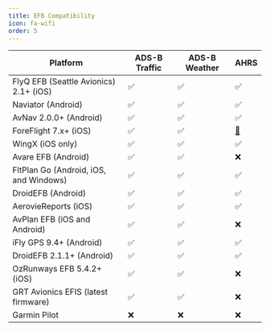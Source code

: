 ```yaml
---
title: EFB Compatibility
icon: fa-wifi
order: 5
---
```



| Platform | ADS-B Traffic | ADS-B Weather | AHRS |
| -------- | ------------- | ------------- | ---- |
| FlyQ EFB (Seattle Avionics) 2.1+ (iOS) | :white_check_mark: | :white_check_mark: | :white_check_mark: |
| Naviator (Android) | :white_check_mark: | :white_check_mark: | :white_check_mark: |
| AvNav 2.0.0+ (Android) | :white_check_mark: | :white_check_mark: | :white_check_mark: |
| ForeFlight 7.x+ (iOS) | :white_check_mark: | :white_check_mark: | [:small_blue_diamond:](https://www.reddit.com/r/stratux/comments/6daby0/experimental_builds_view_attitude_data_in_ff/) |
| WingX (iOS only) | :white_check_mark: | :white_check_mark: | :white_check_mark: |
| Avare EFB (Android) | :white_check_mark: | :white_check_mark: | :x: |
| FltPlan Go (Android, iOS, and Windows) | :white_check_mark: | :white_check_mark: | :white_check_mark: |
| DroidEFB (Android) | :white_check_mark: | :white_check_mark: | :white_check_mark: |
| AerovieReports (iOS) | :white_check_mark: | :white_check_mark: | :white_check_mark: |
| AvPlan EFB (iOS and Android) | :white_check_mark: | :white_check_mark: | :x: |
| iFly GPS 9.4+ (Android) | :white_check_mark: | :white_check_mark: | :white_check_mark: |
| DroidEFB 2.1.1+ (Android) | :white_check_mark: | :white_check_mark: | :white_check_mark: |
| OzRunways EFB 5.4.2+ (iOS) | :white_check_mark: | :white_check_mark: | :x: |
| GRT Avionics EFIS (latest firmware) | :white_check_mark: | :white_check_mark: | :x: |
| Garmin Pilot | :x: | :x: | :x: |
